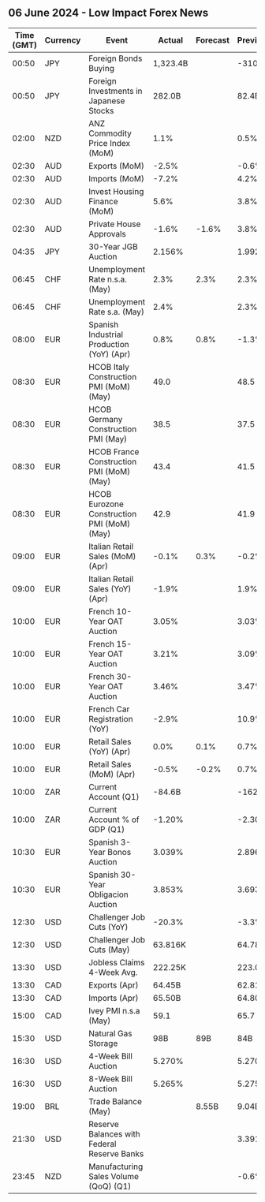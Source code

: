 ## 06 June 2024 - Low Impact Forex News

| Time (GMT) | Currency | Event | Actual | Forecast | Previous |
|------|----------|-------|--------|----------|----------|
| 00:50 | JPY | Foreign Bonds Buying | 1,323.4B |  | -310.4B |
| 00:50 | JPY | Foreign Investments in Japanese Stocks | 282.0B |  | 82.4B |
| 02:00 | NZD | ANZ Commodity Price Index (MoM) | 1.1% |  | 0.5% |
| 02:30 | AUD | Exports (MoM) | -2.5% |  | -0.6% |
| 02:30 | AUD | Imports (MoM) | -7.2% |  | 4.2% |
| 02:30 | AUD | Invest Housing Finance (MoM) | 5.6% |  | 3.8% |
| 02:30 | AUD | Private House Approvals | -1.6% | -1.6% | 3.8% |
| 04:35 | JPY | 30-Year JGB Auction | 2.156% |  | 1.992% |
| 06:45 | CHF | Unemployment Rate n.s.a. (May) | 2.3% | 2.3% | 2.3% |
| 06:45 | CHF | Unemployment Rate s.a. (May) | 2.4% |  | 2.3% |
| 08:00 | EUR | Spanish Industrial Production (YoY) (Apr) | 0.8% | 0.8% | -1.3% |
| 08:30 | EUR | HCOB Italy Construction PMI (MoM) (May) | 49.0 |  | 48.5 |
| 08:30 | EUR | HCOB Germany Construction PMI (May) | 38.5 |  | 37.5 |
| 08:30 | EUR | HCOB France Construction PMI (MoM) (May) | 43.4 |  | 41.5 |
| 08:30 | EUR | HCOB Eurozone Construction PMI (MoM) (May) | 42.9 |  | 41.9 |
| 09:00 | EUR | Italian Retail Sales (MoM) (Apr) | -0.1% | 0.3% | -0.2% |
| 09:00 | EUR | Italian Retail Sales (YoY) (Apr) | -1.9% |  | 1.9% |
| 10:00 | EUR | French 10-Year OAT Auction | 3.05% |  | 3.03% |
| 10:00 | EUR | French 15-Year OAT Auction | 3.21% |  | 3.09% |
| 10:00 | EUR | French 30-Year OAT Auction | 3.46% |  | 3.47% |
| 10:00 | EUR | French Car Registration (YoY) | -2.9% |  | 10.9% |
| 10:00 | EUR | Retail Sales (YoY) (Apr) | 0.0% | 0.1% | 0.7% |
| 10:00 | EUR | Retail Sales (MoM) (Apr) | -0.5% | -0.2% | 0.7% |
| 10:00 | ZAR | Current Account (Q1) | -84.6B |  | -162.9B |
| 10:00 | ZAR | Current Account % of GDP (Q1) | -1.20% |  | -2.30% |
| 10:30 | EUR | Spanish 3-Year Bonos Auction | 3.039% |  | 2.896% |
| 10:30 | EUR | Spanish 30-Year Obligacion Auction | 3.853% |  | 3.693% |
| 12:30 | USD | Challenger Job Cuts (YoY) | -20.3% |  | -3.3% |
| 12:30 | USD | Challenger Job Cuts (May) | 63.816K |  | 64.789K |
| 13:30 | USD | Jobless Claims 4-Week Avg. | 222.25K |  | 223.00K |
| 13:30 | CAD | Exports (Apr) | 64.45B |  | 62.81B |
| 13:30 | CAD | Imports (Apr) | 65.50B |  | 64.80B |
| 15:00 | CAD | Ivey PMI n.s.a (May) | 59.1 |  | 65.7 |
| 15:30 | USD | Natural Gas Storage | 98B | 89B | 84B |
| 16:30 | USD | 4-Week Bill Auction | 5.270% |  | 5.270% |
| 16:30 | USD | 8-Week Bill Auction | 5.265% |  | 5.275% |
| 19:00 | BRL | Trade Balance (May) |  | 8.55B | 9.04B |
| 21:30 | USD | Reserve Balances with Federal Reserve Banks |  |  | 3.391T |
| 23:45 | NZD | Manufacturing Sales Volume (QoQ) (Q1) |  |  | -0.6% |

